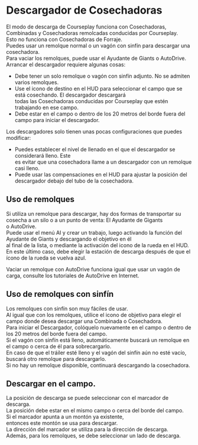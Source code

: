 # Descargador de Cosechadoras

  
El modo de descarga de Courseplay funciona con Cosechadoras, Combinadas y Cosechadoras remolcadas conducidas por Courseplay.  
Esto no funciona con Cosechadoras de Forraje.  
Puedes usar un remolque normal o un vagón con sinfín para descargar una cosechadora.  
Para vaciar los remolques, puede usar el Ayudante de Giants o AutoDrive.  
Arrancar el descargador requiere algunas cosas:  
- Debe tener un solo remolque o vagón con sinfín adjunto. No se admiten varios remolques.  
- Use el icono de destino en el HUD para seleccionar el campo que se está cosechando. El descargador descargará  
todas las Cosechadoras conducidas por Courseplay que estén trabajando en ese campo.  
- Debe estar en el campo o dentro de los 20 metros del borde fuera del campo para iniciar el descargador.  
  
Los descargadores solo tienen unas pocas configuraciones que puedes modificar:  
- Puedes establecer el nivel de llenado en el que el descargador se considerará lleno. Este  
es evitar que una cosechadora llame a un descargador con un remolque casi lleno.  
- Puede usar las compensaciones en el HUD para ajustar la posición del descargador debajo del tubo de la cosechadora.  
  


## Uso de remolques

  
Si utiliza un remolque para descargar, hay dos formas de transportar su cosecha a un silo o a un punto de venta: El Ayudante de Gigants  
o AutoDrive.  
Puede usar el menú AI y crear un trabajo, luego activando la función del Ayudante de Giants y descargando el objetivo en él  
al final de la lista, o mediante la activación del icono de la rueda en el HUD.  
En este último caso, debe elegir la estación de descarga después de que el ícono de la rueda se vuelva azul.  
  
Vaciar un remolque con AutoDrive funciona igual que usar un vagón de carga, consulte los tutoriales de AutoDrive en Internet.  


## Uso de remolques con sinfín

  
Los remolques con sinfín son muy fáciles de usar.  
Al igual que con los remolques, utilice el icono de objetivo para elegir el campo donde desea descargar una Combinada o Cosechadora.  
Para iniciar el Descargador,  colóquelo nuevamente en el campo o dentro de los 20 metros del borde fuera del campo.  
Si el vagón con sinfín está lleno, automáticamente buscará un remolque en el campo o cerca de él para sobrecargarlo.  
En caso de que el tráiler esté lleno y el vagón del sinfín aún no esté vacío, buscará otro remolque para descargarlo.  
Si no hay un remolque disponible, continuará descargando la cosechadora.  


## Descargar en el campo.

  
La posición de descarga se puede seleccionar con el marcador de descarga.  
La posición debe estar en el mismo campo o cerca del borde del campo.  
Si el marcador apunta a un montón ya existente,  
entonces este montón se usa para descargar.  
La dirección del marcador se utiliza para la dirección de descarga.  
Además, para los remolques, se debe seleccionar un lado de descarga.  


